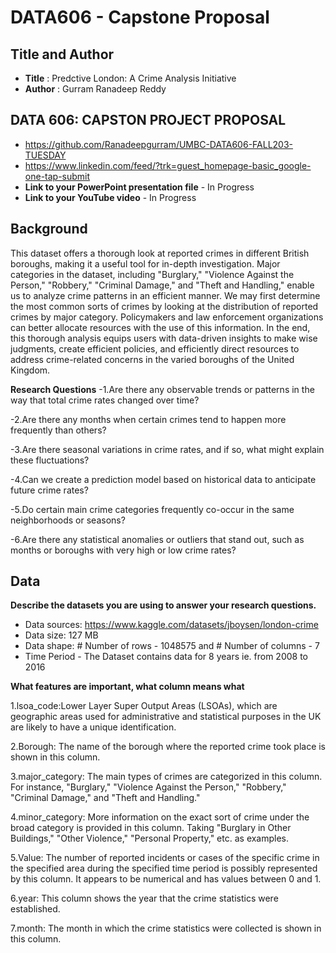 # DATA606 - Capstone Proposal 

## Title and Author
- **Title** : Predctive London: A Crime Analysis Initiative
- **Author** : Gurram Ranadeep Reddy
## DATA 606: CAPSTON PROJECT PROPOSAL
- https://github.com/Ranadeepgurram/UMBC-DATA606-FALL203-TUESDAY
- https://www.linkedin.com/feed/?trk=guest_homepage-basic_google-one-tap-submit
- **Link to your PowerPoint presentation file** - In Progress
- **Link to your YouTube video** - In Progress

    
## Background
This dataset offers a thorough look at reported crimes in different British boroughs, making it a useful tool for in-depth investigation. Major categories in the dataset, including "Burglary," "Violence Against the Person," "Robbery," "Criminal Damage," and "Theft and Handling," enable us to analyze crime patterns in an efficient manner.
We may first determine the most common sorts of crimes by looking at the distribution of reported crimes by major category. Policymakers and law enforcement organizations can better allocate resources with the use of this information.
In the end, this thorough analysis equips users with data-driven insights to make wise judgments, create efficient policies, and efficiently direct resources to address crime-related concerns in the varied boroughs of the United Kingdom.


**Research Questions**
-1.Are there any observable trends or patterns in the way that total crime rates changed over time?

-2.Are there any months when certain crimes tend to happen more frequently than others?

-3.Are there seasonal variations in crime rates, and if so, what might explain these fluctuations?

-4.Can we create a prediction model based on historical data to anticipate future crime rates?

-5.Do certain main crime categories frequently co-occur in the same neighborhoods or seasons?

-6.Are there any statistical anomalies or outliers that stand out, such as months or boroughs with very high or low crime rates?



## Data 

**Describe the datasets you are using to answer your research questions.**

- Data sources: https://www.kaggle.com/datasets/jboysen/london-crime
- Data size: 127 MB
- Data shape: # Number of rows - 1048575 and # Number of  columns - 7
- Time Period - The Dataset contains data for 8 years ie. from 2008 to 2016

**What features are important, what column means what**

1.lsoa_code:Lower Layer Super Output Areas (LSOAs), which are geographic areas used for administrative and statistical purposes in the UK are likely to have a unique identification.

2.Borough: The name of the borough where the reported crime took place is shown in this column.

3.major_category: The main types of crimes are categorized in this column. For instance, "Burglary," "Violence Against the Person," "Robbery," "Criminal Damage," and "Theft and Handling."

4.minor_category: More information on the exact sort of crime under the broad category is provided in this column. Taking "Burglary in Other Buildings," "Other Violence," "Personal Property," etc. as examples.

5.Value: The number of reported incidents or cases of the specific crime in the specified area during the specified time period is possibly represented by this column. It appears to be numerical and has values between 0 and 1.

6.year: This column shows the year that the crime statistics were established.

7.month: The month in which the crime statistics were collected is shown in this column.

